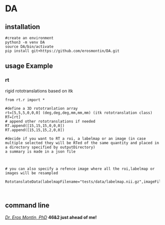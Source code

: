 # DA
## installation
```
#create an environment 
python3 -m venv DA
source DA/bin/activate
pip install git+https://github.com/erosmontin/DA.git

```
## usage Example

### rt
rigid rototranslations based on itk

```
from rt.r import *

#define a 3D rototranlation array
rt=[5,5,5,0,0,0] (deg,deg,deg,mm,mm,mm) (itk rototranslation class)
RT=[rt]
# append other rototranslations if needed
RT.append([15,15,15,0,0,0])
RT.append([15,15,15,2,0,0])

#decide if you want to RT a roi, a labelmap or an image (in case multiple selected they will be RTed of the same quantity and placed in a directory specified by outputDirectory)
a summary is made in a json file



# you can also specify a refence image where all the roi,labelmap or images will be resampled

RototanslateData(labelmapFilename="tests/data/labelmap.nii.gz",imageFileName="tests/data/image.nii.gz",rototranslations=RT,outputDirectory="/tmp/TEST",referenceImageFileName=None)



```

## command line


    
[*Dr. Eros Montin, PhD*](http://me.biodimensional.com)
**46&2 just ahead of me!**

